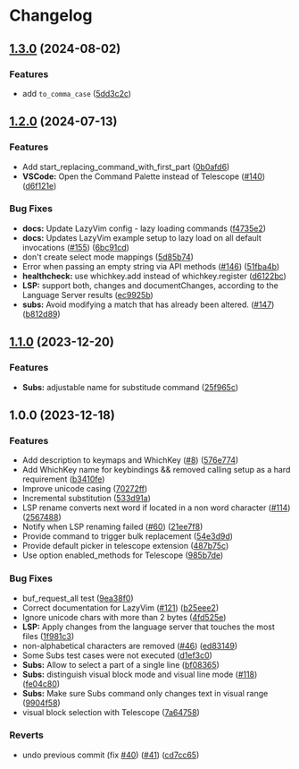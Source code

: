 # Changelog

## [1.3.0](https://github.com/johmsalas/text-case.nvim/compare/v1.2.0...v1.3.0) (2024-08-02)


### Features

* add `to_comma_case` ([5dd3c2c](https://github.com/johmsalas/text-case.nvim/commit/5dd3c2c761d8a0f2fe022f4b18e0d18d229eb95e))

## [1.2.0](https://github.com/johmsalas/text-case.nvim/compare/v1.1.0...v1.2.0) (2024-07-13)


### Features

* Add start_replacing_command_with_first_part ([0b0afd6](https://github.com/johmsalas/text-case.nvim/commit/0b0afd658abb1a393f7eb103cac75774ed6b0f55))
* **VSCode:** Open the Command Palette instead of Telescope ([#140](https://github.com/johmsalas/text-case.nvim/issues/140)) ([d6f121e](https://github.com/johmsalas/text-case.nvim/commit/d6f121ec471118afb4fc7ed8cafb08eef3e9b307))


### Bug Fixes

* **docs:** Update LazyVim config - lazy loading commands ([f4735e2](https://github.com/johmsalas/text-case.nvim/commit/f4735e218bfc8330a84041b058833c5de8b3c8c1))
* **docs:** Updates LazyVim example setup to lazy load on all default invocations ([#155](https://github.com/johmsalas/text-case.nvim/issues/155)) ([6bc91cd](https://github.com/johmsalas/text-case.nvim/commit/6bc91cde614bbec6f0befbaf7fcd302415d803fb))
* don't create select mode mappings ([5d85b74](https://github.com/johmsalas/text-case.nvim/commit/5d85b7495c3cf8e842e4d2528edc68e6fe7c92c8))
* Error when passing an empty string via API methods ([#146](https://github.com/johmsalas/text-case.nvim/issues/146)) ([51fba4b](https://github.com/johmsalas/text-case.nvim/commit/51fba4b76ff39e2a3264a7201be3c9310cfcdb58))
* **healthcheck:** use whichkey.add instead of whichkey.register ([d6122bc](https://github.com/johmsalas/text-case.nvim/commit/d6122bcf12ebca7751af4a2e082dec6ed5e95386))
* **LSP:** support both, changes and documentChanges, according to the Language Server results ([ec9925b](https://github.com/johmsalas/text-case.nvim/commit/ec9925b27dd54809653cc766b8673acd979a888e))
* **subs:** Avoid modifying a match that has already been altered. ([#147](https://github.com/johmsalas/text-case.nvim/issues/147)) ([b812d89](https://github.com/johmsalas/text-case.nvim/commit/b812d890220bf9df358df3a5683b171b46d29c75))

## [1.1.0](https://github.com/johmsalas/text-case.nvim/compare/v1.0.0...v1.1.0) (2023-12-20)


### Features

* **Subs:** adjustable name for substitude command ([25f965c](https://github.com/johmsalas/text-case.nvim/commit/25f965c9a6f440b1a9f4cfb6388257f227945652))

## 1.0.0 (2023-12-18)


### Features

* Add description to keymaps and WhichKey ([#8](https://github.com/johmsalas/text-case.nvim/issues/8)) ([576e774](https://github.com/johmsalas/text-case.nvim/commit/576e774133f1a0687b0aa76424124d5eb068cf83))
* Add WhichKey name for keybindings && removed calling setup as a hard requirement ([b3410fe](https://github.com/johmsalas/text-case.nvim/commit/b3410fe57425b47fd6dd3c2c63f7ca068e290081))
* Improve unicode casing ([70272ff](https://github.com/johmsalas/text-case.nvim/commit/70272ff3b4fe13ee6bdadfea63f329a2103a4ba9))
* Incremental substitution ([533d91a](https://github.com/johmsalas/text-case.nvim/commit/533d91a2bcd3577329208fa25e609e48b30e42ae))
* LSP rename converts next word if located in a non word character ([#114](https://github.com/johmsalas/text-case.nvim/issues/114)) ([2567488](https://github.com/johmsalas/text-case.nvim/commit/25674885329142c3a56d302ff33abf6c4131d893))
* Notify when LSP renaming failed ([#60](https://github.com/johmsalas/text-case.nvim/issues/60)) ([21ee7f8](https://github.com/johmsalas/text-case.nvim/commit/21ee7f8536488d41667995b0b22aaef4839fd28a))
* Provide command to trigger bulk replacement ([54e3d9d](https://github.com/johmsalas/text-case.nvim/commit/54e3d9dd4023283dc598aecc0fae7182324fb41c))
* Provide default picker in telescope extension ([487b75c](https://github.com/johmsalas/text-case.nvim/commit/487b75ce879fb8296263f806a8294afd1784fba3))
* Use option enabled_methods for Telescope ([985b7de](https://github.com/johmsalas/text-case.nvim/commit/985b7dec435c34145e011c4d776af82a93aedee6))


### Bug Fixes

* buf_request_all test ([9ea38f0](https://github.com/johmsalas/text-case.nvim/commit/9ea38f02be53a013713a10a8736affe33ac6386a))
* Correct documentation for LazyVim ([#121](https://github.com/johmsalas/text-case.nvim/issues/121)) ([b25eee2](https://github.com/johmsalas/text-case.nvim/commit/b25eee29b7dcca43b52f24ac66f2b40e698833cd))
* Ignore unicode chars with more than 2 bytes ([4fd525e](https://github.com/johmsalas/text-case.nvim/commit/4fd525ed89939d4713855885f7e4bb275ce023bd))
* **LSP:** Apply changes from the language server that touches the most files ([1f981c3](https://github.com/johmsalas/text-case.nvim/commit/1f981c3df09ecca101d9384bb85d6c1d1d988430))
* non-alphabetical characters are removed ([#46](https://github.com/johmsalas/text-case.nvim/issues/46)) ([ed83149](https://github.com/johmsalas/text-case.nvim/commit/ed8314943ebc55521a3cb2751f446615e00c0dbc))
* Some Subs test cases were not executed ([d1ef3c0](https://github.com/johmsalas/text-case.nvim/commit/d1ef3c0a52eeb0126c8fc5410fd0af69a3abe31e))
* **Subs:** Allow to select a part of a single line ([bf08365](https://github.com/johmsalas/text-case.nvim/commit/bf08365c222b58d080879b97229f816dec163812))
* **Subs:** distinguish visual block mode and visual line mode ([#118](https://github.com/johmsalas/text-case.nvim/issues/118)) ([fe04c80](https://github.com/johmsalas/text-case.nvim/commit/fe04c80c6d2f65b86166170e7d304e5b9811ef89))
* **Subs:** Make sure Subs command only changes text in visual range ([9904f58](https://github.com/johmsalas/text-case.nvim/commit/9904f5826d49ecf2fd75857949922ad66b83e925))
* visual block selection with Telescope ([7a64758](https://github.com/johmsalas/text-case.nvim/commit/7a6475884c26eabaf0658e0c6910ce71d062c937))


### Reverts

* undo previous commit (fix [#40](https://github.com/johmsalas/text-case.nvim/issues/40)) ([#41](https://github.com/johmsalas/text-case.nvim/issues/41)) ([cd7cc65](https://github.com/johmsalas/text-case.nvim/commit/cd7cc65a412beb713e68f3b84e45990a939b7b6b))
